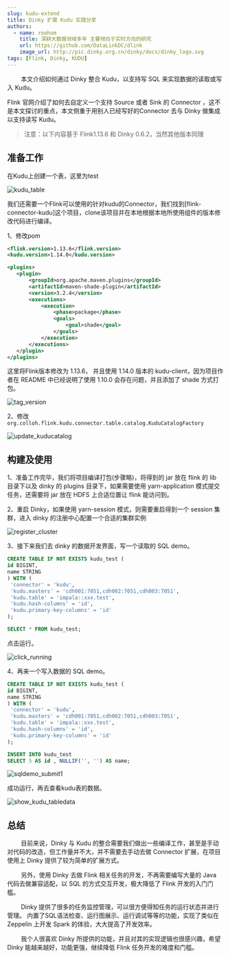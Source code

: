 ```yaml
---
slug: kudu-extend
title: Dinky 扩展 Kudu 实践分享
authors: 
  - name: roohom
    title: 深耕大数据领域多年 主要倾向于实时方向的研究
    url: https://github.com/DataLinkDC/dlink
    image_url: http://pic.dinky.org.cn/dinky/docs/dinky_logo.svg
tags: [Flink, Dinky, KUDU]
---
```

&emsp;&emsp;
本文介绍如何通过 Dinky 整合 Kudu，以支持写 SQL 来实现数据的读取或写入 Kudu。

Flink 官网介绍了如何去自定义一个支持 Source 或者 Sink 的 Connector ，这不是本文探讨的重点，本文侧重于用别人已经写好的Connector 去与 Dinky 做集成以支持读写 Kudu。

<!--truncate-->


> 注意：以下内容基于 Flink1.13.6 和 Dinky 0.6.2，当然其他版本同理

## 准备工作

在Kudu上创建一个表，这里为test

![kudu_table](./blog_img/kudu_extend/kudu_table.png)

我们还需要一个Flink可以使用的针对kudu的Connector，我们找到[flink-connector-kudu]这个项目，clone该项目并在本地根据本地所使用组件的版本修改代码进行编译。

1、修改pom
```xml
<flink.version>1.13.6</flink.version>
<kudu.version>1.14.0</kudu.version>

<plugins>
   <plugin>
       <groupId>org.apache.maven.plugins</groupId>
       <artifactId>maven-shade-plugin</artifactId>
       <version>3.2.4</version>
       <executions>
           <execution>
               <phase>package</phase>
               <goals>
                   <goal>shade</goal>
               </goals>
           </execution>
       </executions>
   </plugin>
</plugins>
```

这里将Flink版本修改为 1.13.6， 并且使用 1.14.0 版本的 kudu-client，因为项目作者在 README 中已经说明了使用 1.10.0 会存在问题，并且添加了 shade 方式打包。

![tag_version](./blog_img/kudu_extend/tag_version.png)


2、修改 `org.colloh.flink.kudu.connector.table.catalog.KuduCatalogFactory`

![update_kuducatalog](./blog_img/kudu_extend/update_kuducatalog.png)

## 构建及使用

1、准备工作完毕，我们将项目编译打包(步骤略)，将得到的 jar 放在 flink 的 lib 目录下以及 dinky 的 plugins 目录下，如果需要使用 yarn-application 模式提交任务，还需要将 jar 放在 HDFS 上合适位置让 flink 能访问到。

2、重启 Dinky，如果使用 yarn-session 模式，则需要重启得到一个 session 集群，进入 dinky 的注册中心配置一个合适的集群实例

![register_cluster](./blog_img/kudu_extend/register_cluster.png)

3、接下来我们去 dinky 的数据开发界面，写一个读取的 SQL demo。
```sql
CREATE TABLE IF NOT EXISTS kudu_test (
id BIGINT,
name STRING
) WITH (
 'connector' = 'kudu',
 'kudu.masters' = 'cdh001:7051,cdh002:7051,cdh003:7051',
 'kudu.table' = 'impala::xxx.test',
 'kudu.hash-columns' = 'id',
 'kudu.primary-key-columns' = 'id'
);

SELECT * FROM kudu_test;
```

点击运行。

![click_running](./blog_img/kudu_extend/click_running.png)


4、再来一个写入数据的 SQL demo。

```sql
CREATE TABLE IF NOT EXISTS kudu_test (
id BIGINT,
name STRING
) WITH (
 'connector' = 'kudu',
 'kudu.masters' = 'cdh001:7051,cdh002:7051,cdh003:7051',
 'kudu.table' = 'impala::xxx.test',
 'kudu.hash-columns' = 'id',
 'kudu.primary-key-columns' = 'id'
);

INSERT INTO kudu_test
SELECT 5 AS id , NULLIF('', '') AS name;
```
![sqldemo_submit1](./blog_img/kudu_extend/sqldemo_submit1.png)

成功运行，再去查看kudu表的数据。

![show_kudu_tabledata](./blog_img/kudu_extend/show_kudu_tabledata.png)

## 总结
&emsp;&emsp;
目前来说，Dinky 与 Kudu 的整合需要我们做出一些编译工作，甚至是手动对代码的改造，但工作量并不大，并不需要去手动去做 Connector 扩展，在项目使用上 Dinky 提供了较为简单的扩展方式。

&emsp;&emsp;
另外，使用 Dinky 去做 Flink 相关任务的开发，不再需要编写大量的 Java 代码去做兼容适配，以 SQL 的方式交互开发，极大降低了 Flink 开发的入门门槛。

&emsp;&emsp;
Dinky 提供了很多的任务监控管理，可以很方便得知任务的运行状态并进行管理。 内置了SQL语法检查、运行图展示、运行调试等等的功能，实现了类似在 Zeppelin 上开发 Spark 的体验，大大提高了开发效率。

&emsp;&emsp;
我个人很喜欢 Dinky 所提供的功能，并且对其的实现逻辑也很感兴趣，希望 Dinky 能越来越好，功能更强，继续降低 Flink 任务开发的难度和门槛。


